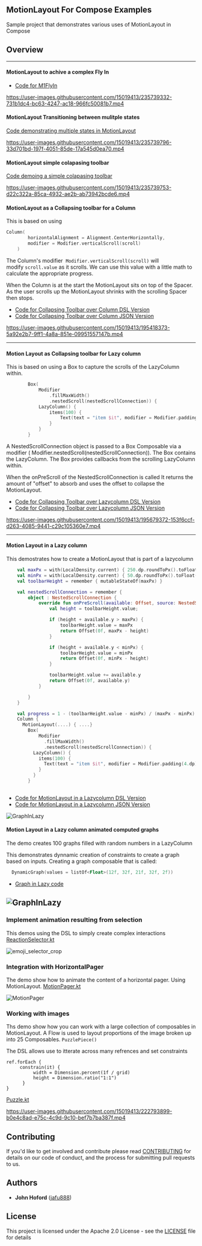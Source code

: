 ## MotionLayout For Compose Examples
Sample project that demonstrates various uses of MotionLayout in Compose

## Overview
-----------------------------
#### MotionLayout to achive a complex Fly In
* [Code for M1FlyIn](https://github.com/androidx/constraintlayout/blob/main/demoProjects/ExamplesComposeMotionLayout/app/src/main/java/com/example/examplescomposemotionlayout/M1FlyIn.kt)


https://user-images.githubusercontent.com/15019413/235739332-731b1dc4-bc63-4247-ac18-966fc50081b7.mp4


#### MotionLayout Transitioning between mulitple states
[Code demonstrating multiple states in MotionLayout](https://github.com/androidx/constraintlayout/blob/main/demoProjects/ExamplesComposeMotionLayout/app/src/main/java/com/example/examplescomposemotionlayout/M3MultState.kt)


https://user-images.githubusercontent.com/15019413/235739796-33d701bd-197f-4051-85de-17a545d0ea70.mp4


#### MotionLayout simple colapasing toolbar
[Code demoing a simple colapasing toolbar](https://github.com/androidx/constraintlayout/blob/main/demoProjects/ExamplesComposeMotionLayout/app/src/main/java/com/example/examplescomposemotionlayout/M2DragReveal.kt)


https://user-images.githubusercontent.com/15019413/235739753-d22c322a-85ca-4932-ae2b-ab73942bcde6.mp4


#### MotionLayout as a Collapsing toolbar for a Column

This is based on using 
```kotlin
Column(
        horizontalAlignment = Alignment.CenterHorizontally,
        modifier = Modifier.verticalScroll(scroll)
    )
```

The Column's modifier  ```Modifier.verticalScroll(scroll)``` will modify ```scroll.value``` as it scrolls.
We can use this value with a little math to calculate the appropriate progress. 

When the Column is at the start the MotionLayout sits on top of the Spacer.
As the user scrolls up the MotionLayout shrinks with the scrolling Spacer then stops.

* [Code for Collapsing Toolbar over Column DSL Version](https://github.com/androidx/constraintlayout/blob/main/demoProjects/ExamplesComposeMotionLayout/app/src/main/java/com/example/examplescomposemotionlayout/CollapsingToolbarDsl.kt)
* [Code for Collapsing Toolbar over Column JSON Version](https://github.com/androidx/constraintlayout/blob/main/demoProjects/ExamplesComposeMotionLayout/app/src/main/java/com/example/examplescomposemotionlayout/CollapsingToolbarJson.kt)

https://user-images.githubusercontent.com/15019413/195418373-5a92e2b7-9ff1-4a8a-851e-09951557147b.mp4

-----------------------------

#### Motion Layout as Collapsing toolbar for Lazy column

This is based on using a Box to capture the scrolls of the LazyColumn within.
```kotlin
        Box(
            Modifier
                .fillMaxWidth()
                .nestedScroll(nestedScrollConnection)) {
            LazyColumn() {
                items(100) {
                    Text(text = "item $it", modifier = Modifier.padding(4.dp))
                }
            }
        }
```
A NestedScrollConnection object is passed to a Box Composable via a modifier ( Modifier.nestedScroll(nestedScrollConnection)). The Box contains the LazyColumn.
The Box provides callbacks from the scrolling LazyColumn within. 

When the onPreScroll of the NestedScrollConnection is called It returns the amount of "offset" to absorb and uses the offset to collapse the MotionLayout.

* [Code for Collapsing Toolbar over Lazycolumn DSL Version](https://github.com/androidx/constraintlayout/blob/main/demoProjects/ExamplesComposeMotionLayout/app/src/main/java/com/example/examplescomposemotionlayout/CollapsingToolbarLazyDsl.kt)
* [Code for Collapsing Toolbar over Lazycolumn JSON Version](https://github.com/androidx/constraintlayout/blob/main/demoProjects/ExamplesComposeMotionLayout/app/src/main/java/com/example/examplescomposemotionlayout/CollapsingToolbarLazyJson.kt)

https://user-images.githubusercontent.com/15019413/195679372-153f6ccf-d263-4085-9441-c29c105360e7.mp4

-----------------------------

#### Motion Layout in a Lazy column

This demostrates how to create a MotionLayout that is part of a lazycolumn

```Kotlin
    val maxPx = with(LocalDensity.current) { 250.dp.roundToPx().toFloat() }
    val minPx = with(LocalDensity.current) { 50.dp.roundToPx().toFloat() }
    val toolbarHeight = remember { mutableStateOf(maxPx) }

    val nestedScrollConnection = remember {
        object : NestedScrollConnection {
            override fun onPreScroll(available: Offset, source: NestedScrollSource): Offset {
                val height = toolbarHeight.value;

                if (height + available.y > maxPx) {
                    toolbarHeight.value = maxPx
                    return Offset(0f, maxPx - height)
                }

                if (height + available.y < minPx) {
                    toolbarHeight.value = minPx
                    return Offset(0f, minPx - height)
                }

                toolbarHeight.value += available.y
                return Offset(0f, available.y)
            }

        }
    }

    val progress = 1 - (toolbarHeight.value - minPx) / (maxPx - minPx);
    Column {
      MotionLayout(....) { ....} 
        Box(
            Modifier
              .fillMaxWidth()
              .nestedScroll(nestedScrollConnection)) {
          LazyColumn() {
            items(100) {
              Text(text = "item $it", modifier = Modifier.padding(4.dp))
            }
          }
        }      
  
```

* [Code for MotionLayout in a Lazycolumn DSL Version](https://github.com/androidx/constraintlayout/blob/main/demoProjects/ExamplesComposeMotionLayout/app/src/main/java/com/example/examplescomposemotionlayout/MotionInLazyColumnDsl.kt)
* [Code for MotionLayout in a Lazycolumn JSON Version](https://github.com/androidx/constraintlayout/blob/main/demoProjects/ExamplesComposeMotionLayout/app/src/main/java/com/example/examplescomposemotionlayout/MotionInLazyColumnJson.kt)

![GraphInLazy](https://user-images.githubusercontent.com/15019413/195972547-c532fea8-08f0-4d71-acc6-059e438ea8fb.gif)

#### Motion Layout in a Lazy column animated computed graphs

The demo creates 100 graphs filled with random numbers in a LazyColumn

This demonstrates dynnamic creation of constraints to create a graph based on inputs. 
Creating a graph composable that is called:

```kotlin
  DynamicGraph(values = listOf<Float>(12f, 32f, 21f, 32f, 2f))
```

* [Graph in Lazy code](https://github.com/androidx/constraintlayout/blob/main/demoProjects/ExamplesComposeMotionLayout/app/src/main/java/com/example/examplescomposemotionlayout/DynamicGraph.kt)


![GraphInLazy](https://user-images.githubusercontent.com/15019413/195987030-29d2a656-26e9-4087-93e4-8e62e31ce73d.gif)
---------------
### Implement animation resulting from selection

This demos using the DSL to simply create complex interactions
[ReactionSelector.kt](https://github.com/androidx/constraintlayout/blob/main/demoProjects/ExamplesComposeMotionLayout/app/src/main/java/com/example/examplescomposemotionlayout/ReactionSelecor.kt) 

![emoji_selector_crop](https://user-images.githubusercontent.com/15019413/197297375-9a2463dc-8a40-48d7-8526-6b9424f9ec46.gif)

### Integration with HorizontalPager 

The demo show how to animate the content of a horizontal pager. Using MotionLayout.
[MotionPager.kt](https://github.com/androidx/constraintlayout/blob/main/demoProjects/ExamplesComposeMotionLayout/app/src/main/java/com/example/examplescomposemotionlayout/MotionPager.kt) 

![MotionPager](https://user-images.githubusercontent.com/15019413/219712219-7cb99bf3-8760-4df6-8189-53b20287f614.gif)


### Working with images

Ths demo show how you can work with a large collection of composables in MotionLayout.
A Flow is used to layout proportions of the image broken up into 25 Composables. ```PuzzlePiece()```

The DSL allows use to itterate across many refrences and set constraints
 ```kolin
ref.forEach {
      constrain(it) {
           width = Dimension.percent(1f / grid)
           height = Dimension.ratio("1:1")
       }
}
```


[Puzzle.kt](https://github.com/androidx/constraintlayout/blob/main/demoProjects/ExamplesComposeMotionLayout/app/src/main/java/com/example/examplescomposemotionlayout/Puzzle.kt) 


https://user-images.githubusercontent.com/15019413/222793899-b0e4c8ad-e75c-4c9d-9c10-bef7b7ba387f.mp4










## Contributing

If you'd like to get involved and contribute please read [CONTRIBUTING](https://github.com/androidx/constraintlayout/blob/main/CONTRIBUTING.md) for details on our code of conduct, and the process for submitting pull requests to us.

## Authors

- **John Hoford** ([jafu888](https://github.com/jafu888))

## License

This project is licensed under the Apache 2.0 License - see the [LICENSE](https://github.com/androidx/constraintlayout/blob/main/LICENSE) file for details
